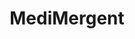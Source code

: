 ---
title: "MediMergent"
image: "img/solutions/fluent/MediMergent.jpg"
type: "clients-opsfolio"
weight: 7
---